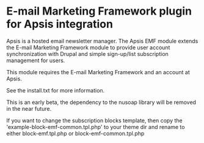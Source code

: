 # E-mail Marketing Framework plugin for Apsis integration

Apsis is a hosted email newsletter manager. The Apsis EMF module extends the E-mail Marketing Framework module to provide user account synchronization with Drupal and simple sign-up/list subscription management for users.

This module requires the E-mail Marketing Framework and an account at Apsis.

See the install.txt for more information.

This is an early beta, the dependency to the nusoap library will be removed in the near future.

If you want to change the subscription blocks template, then copy the 'example-block-emf-common.tpl.php' to your theme dir and rename to either block-emf.tpl.php or block-emf-common.tpl.php

